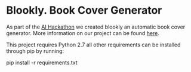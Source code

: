 # Blookly. Book Cover Generator
As part of the <a href="http://ai.hackathon.com/">AI Hackathon</a> we created blookly an automatic book cover generator. More information on our project can be found <a href="https://ai.platform.hackathon.com/#/projects/59478b69dea408000493aa06">here</a>.

This project requires Python 2.7 all other requirements can be installed through pip by running:

pip install -r requirements.txt



